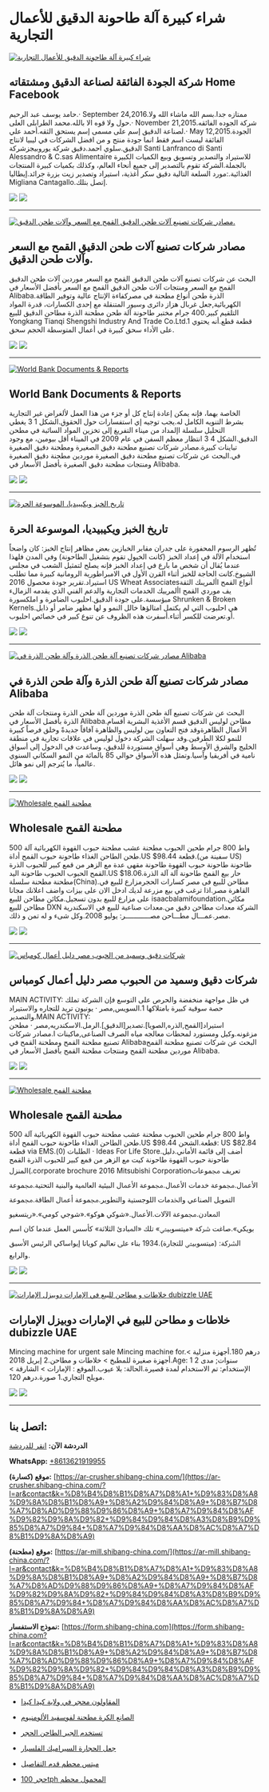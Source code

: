 # شراء كبيرة آلة طاحونة الدقيق للأعمال التجارية

<a href="https://swt.shibang-china.com/?l=ar&img&k=%D8%B4%D8%B1%D8%A7%D8%A1+%D9%83%D8%A8%D9%8A%D8%B1%D8%A9+%D8%A2%D9%84%D8%A9+%D8%B7%D8%A7%D8%AD%D9%88%D9%86%D8%A9+%D8%A7%D9%84%D8%AF%D9%82%D9%8A%D9%82+%D9%84%D9%84%D8%A3%D8%B9%D9%85%D8%A7%D9%84+%D8%A7%D9%84%D8%AA%D8%AC%D8%A7%D8%B1%D9%8A%D8%A9" target="_blank">![شراء كبيرة آلة طاحونة الدقيق للأعمال التجارية](http://static.shibang-china.com/all-800x300/397.jpg)</a>

## شركة الجودة الفائقة لصناعة الدقيق ومشتقاته Home Facebook
حامد يوسف عبد الرحيم.· September 24,2016.ممتازه جدا.بسم الله ماشاء الله ولا حول ولا قوه الا بالله.محمد الطرابلى العلى.· November 21,2015.شركة الجوده الفائقه لصناعة الدقيق إسم على مسمى إسم يستحق الثقه.أحمد علي.· May 12,2015.الجودة الفائقة ليست اسم فقط انما جودة منتج و من افضل الشركات في ليبيا لانتاج الدقيق.سلوي احمد.دقيق شركة يوروبيجزشركة Santi Lanfranco di Santi Alessandro &amp; C.sas Alimentaire للاستيراد والتصدير وتسويق وبيع الكميات الكبيرة بالجملة.الشركة تقوم بالتصدير إلى جميع أنحاء العالم، وكذلك بكميات كبيرة المنتجات الغذائية.:مورد السلعة التالية دقيق سكر أغذية، استيراد وتصدير زيت بزرة جرائد.إيطاليا Migliana Cantagallo.إتصل بتلك.


<a href="https://whatsapp.shibangsoft.com/WhatsApp.php" target="_blank" title="WhatsApp">![](http://static.shibang-china.com/icon/whatsapp.png)</a> <a href="https://swt.shibang-china.com/?l=ar&icon&k=%D8%B4%D8%B1%D8%A7%D8%A1+%D9%83%D8%A8%D9%8A%D8%B1%D8%A9+%D8%A2%D9%84%D8%A9+%D8%B7%D8%A7%D8%AD%D9%88%D9%86%D8%A9+%D8%A7%D9%84%D8%AF%D9%82%D9%8A%D9%82+%D9%84%D9%84%D8%A3%D8%B9%D9%85%D8%A7%D9%84+%D8%A7%D9%84%D8%AA%D8%AC%D8%A7%D8%B1%D9%8A%D8%A9" target="_blank">![](http://static.shibang-china.com/icon/chat-ar.png)</a>

---

<a href="https://swt.shibang-china.com/?l=ar&img&k=%D8%B4%D8%B1%D8%A7%D8%A1+%D9%83%D8%A8%D9%8A%D8%B1%D8%A9+%D8%A2%D9%84%D8%A9+%D8%B7%D8%A7%D8%AD%D9%88%D9%86%D8%A9+%D8%A7%D9%84%D8%AF%D9%82%D9%8A%D9%82+%D9%84%D9%84%D8%A3%D8%B9%D9%85%D8%A7%D9%84+%D8%A7%D9%84%D8%AA%D8%AC%D8%A7%D8%B1%D9%8A%D8%A9" target="_blank">![مصادر شركات تصنيع آلات طحن الدقيق القمح مع السعر وآلات طحن الدقيق.](http://static.shibang-china.com/all-800x300/491.jpg)</a>

## مصادر شركات تصنيع آلات طحن الدقيق القمح مع السعر وآلات طحن الدقيق.
البحث عن شركات تصنيع آلات طحن الدقيق القمح مع السعر موردين آلات طحن الدقيق القمح مع السعر ومنتجات آلات طحن الدقيق القمح مع السعر بأفضل الأسعار في Alibaba.الذرة طحن أنواع مطحنة في مصركفاءة الإنتاج عالية وتوفير الطاقة الكهربائية,جعل غربال هزاز دائرى وسيور المتنقلة مع إحدى الكسارات، قدرة المواد التلقيم كبير.400 جرام مختبر طاحونة آلة طحن مطحنة الذرة مطاحن الدقيق للبيع Yongkang Tianqi Shengshi Industry And Trade Co.Ltd.1 قطعة قطع.أنه يحتوي على الأداء سحق كبيرة في أعمال المتوسطة الحجم سحق.


<a href="https://whatsapp.shibangsoft.com/WhatsApp.php" target="_blank" title="WhatsApp">![](http://static.shibang-china.com/icon/whatsapp.png)</a> <a href="https://swt.shibang-china.com/?l=ar&icon&k=%D8%B4%D8%B1%D8%A7%D8%A1+%D9%83%D8%A8%D9%8A%D8%B1%D8%A9+%D8%A2%D9%84%D8%A9+%D8%B7%D8%A7%D8%AD%D9%88%D9%86%D8%A9+%D8%A7%D9%84%D8%AF%D9%82%D9%8A%D9%82+%D9%84%D9%84%D8%A3%D8%B9%D9%85%D8%A7%D9%84+%D8%A7%D9%84%D8%AA%D8%AC%D8%A7%D8%B1%D9%8A%D8%A9" target="_blank">![](http://static.shibang-china.com/icon/chat-ar.png)</a>

---

<a href="https://swt.shibang-china.com/?l=ar&img&k=%D8%B4%D8%B1%D8%A7%D8%A1+%D9%83%D8%A8%D9%8A%D8%B1%D8%A9+%D8%A2%D9%84%D8%A9+%D8%B7%D8%A7%D8%AD%D9%88%D9%86%D8%A9+%D8%A7%D9%84%D8%AF%D9%82%D9%8A%D9%82+%D9%84%D9%84%D8%A3%D8%B9%D9%85%D8%A7%D9%84+%D8%A7%D9%84%D8%AA%D8%AC%D8%A7%D8%B1%D9%8A%D8%A9" target="_blank">![World Bank Documents &amp; Reports](http://static.shibang-china.com/all-800x300/1020.jpg)</a>

## World Bank Documents &amp; Reports
الخاصة بهما، فإنه يمكن إعادة إنتاج كل أو جزء من هذا العمل لألغراض غير التجارية بشرط التنويه الكامل له.يجب توجيه إي استفسارات حول الحقوق.الشكل 1 3 يغطي التحليل سلسلة اإلمداد من ميناء التفريغ إلى تخزين المواد السائبة في مطحن الدقيق.الشكل 4 3 انتظار معظم السفن في عام 2009 في الميناء أقل بيومين، مع وجود تباينات كبيرة.مصادر شركات تصنيع مطحنة دقيق الصغيرة ومطحنة دقيق الصغيرة في.البحث عن شركات تصنيع مطحنة دقيق الصغيرة موردين مطحنة دقيق الصغيرة ومنتجات مطحنة دقيق الصغيرة بأفضل الأسعار في Alibaba.


<a href="https://whatsapp.shibangsoft.com/WhatsApp.php" target="_blank" title="WhatsApp">![](http://static.shibang-china.com/icon/whatsapp.png)</a> <a href="https://swt.shibang-china.com/?l=ar&icon&k=%D8%B4%D8%B1%D8%A7%D8%A1+%D9%83%D8%A8%D9%8A%D8%B1%D8%A9+%D8%A2%D9%84%D8%A9+%D8%B7%D8%A7%D8%AD%D9%88%D9%86%D8%A9+%D8%A7%D9%84%D8%AF%D9%82%D9%8A%D9%82+%D9%84%D9%84%D8%A3%D8%B9%D9%85%D8%A7%D9%84+%D8%A7%D9%84%D8%AA%D8%AC%D8%A7%D8%B1%D9%8A%D8%A9" target="_blank">![](http://static.shibang-china.com/icon/chat-ar.png)</a>

---

<a href="https://swt.shibang-china.com/?l=ar&img&k=%D8%B4%D8%B1%D8%A7%D8%A1+%D9%83%D8%A8%D9%8A%D8%B1%D8%A9+%D8%A2%D9%84%D8%A9+%D8%B7%D8%A7%D8%AD%D9%88%D9%86%D8%A9+%D8%A7%D9%84%D8%AF%D9%82%D9%8A%D9%82+%D9%84%D9%84%D8%A3%D8%B9%D9%85%D8%A7%D9%84+%D8%A7%D9%84%D8%AA%D8%AC%D8%A7%D8%B1%D9%8A%D8%A9" target="_blank">![تاريخ الخبز ويكيبيديا، الموسوعة الحرة](http://static.shibang-china.com/all-800x300/1384.jpg)</a>

## تاريخ الخبز ويكيبيديا، الموسوعة الحرة
تُظهر الرسوم المحفورة على جدران مقابر الخبازين بعض مظاهر إنتاج الخبز: كان واضحاً استخدام الآلة في إعداد الخبز (كانت الخيول تقوم بتشغيل الطاحونة) وفي المدن فلهذا عندما يُقال أن شخص ما بارع في إعداد الخبز فإنه يصلح لتمثيل الشعب في مجلس الشيوخ.كانت الحاجة للخبز أثناء القرن الأول في الامبراطورية الرومانية كبيرة مما تطلب استيراد.تقرير جودة محصول 2016 US Wheat Associatesأنواع القمح األمريىك الثقة يف موردي القمح األمرييك الخدمات التجارية والدعم الفني الذي يقدمه الزمالء مبؤسسة.على جودة الدقيق.احلبوب الضامرة و املكسورة Shrunken &amp; Broken Kernels.هي احلبوب التي لم يكتمل امتالؤها خالل النمو و لها مظهر ضامر أو ذابل أو.تعرضت للكسر أثناء.أسفرت هذه الظروف عن تنوع كبير في خصائص احلبوب.


<a href="https://whatsapp.shibangsoft.com/WhatsApp.php" target="_blank" title="WhatsApp">![](http://static.shibang-china.com/icon/whatsapp.png)</a> <a href="https://swt.shibang-china.com/?l=ar&icon&k=%D8%B4%D8%B1%D8%A7%D8%A1+%D9%83%D8%A8%D9%8A%D8%B1%D8%A9+%D8%A2%D9%84%D8%A9+%D8%B7%D8%A7%D8%AD%D9%88%D9%86%D8%A9+%D8%A7%D9%84%D8%AF%D9%82%D9%8A%D9%82+%D9%84%D9%84%D8%A3%D8%B9%D9%85%D8%A7%D9%84+%D8%A7%D9%84%D8%AA%D8%AC%D8%A7%D8%B1%D9%8A%D8%A9" target="_blank">![](http://static.shibang-china.com/icon/chat-ar.png)</a>

---

<a href="https://swt.shibang-china.com/?l=ar&img&k=%D8%B4%D8%B1%D8%A7%D8%A1+%D9%83%D8%A8%D9%8A%D8%B1%D8%A9+%D8%A2%D9%84%D8%A9+%D8%B7%D8%A7%D8%AD%D9%88%D9%86%D8%A9+%D8%A7%D9%84%D8%AF%D9%82%D9%8A%D9%82+%D9%84%D9%84%D8%A3%D8%B9%D9%85%D8%A7%D9%84+%D8%A7%D9%84%D8%AA%D8%AC%D8%A7%D8%B1%D9%8A%D8%A9" target="_blank">![مصادر شركات تصنيع آلة طحن الذرة وآلة طحن الذرة في Alibaba](http://static.shibang-china.com/all-800x300/119.jpg)</a>

## مصادر شركات تصنيع آلة طحن الذرة وآلة طحن الذرة في Alibaba
البحث عن شركات تصنيع آلة طحن الذرة موردين آلة طحن الذرة ومنتجات آلة طحن الذرة بأفضل الأسعار في Alibaba.مطاحن لوليس الدقيق قسم الأغذية البشرية أقسام الأعمال الظاهرةوقد فتح التعاون بين لوليس والظاهرة آفاقاً جديدةً وخلق فرصاً كبيرة للنمو لكلا الطرفين.وقد سهلت الشركة دخول لوليس في علاقات تجارية في منطقة الخليج والشرق الأوسط وهي أسواق مستوردة للدقيق، وساعدت في الدخول إلى أسواق نامية في أفريقيا وآسيا.وتمثل هذه الأسواق حوالي 85 بالمائة من النمو السكاني السنوي عالمياً، ما يُترجم إلى نمو هائل.


<a href="https://whatsapp.shibangsoft.com/WhatsApp.php" target="_blank" title="WhatsApp">![](http://static.shibang-china.com/icon/whatsapp.png)</a> <a href="https://swt.shibang-china.com/?l=ar&icon&k=%D8%B4%D8%B1%D8%A7%D8%A1+%D9%83%D8%A8%D9%8A%D8%B1%D8%A9+%D8%A2%D9%84%D8%A9+%D8%B7%D8%A7%D8%AD%D9%88%D9%86%D8%A9+%D8%A7%D9%84%D8%AF%D9%82%D9%8A%D9%82+%D9%84%D9%84%D8%A3%D8%B9%D9%85%D8%A7%D9%84+%D8%A7%D9%84%D8%AA%D8%AC%D8%A7%D8%B1%D9%8A%D8%A9" target="_blank">![](http://static.shibang-china.com/icon/chat-ar.png)</a>

---

<a href="https://swt.shibang-china.com/?l=ar&img&k=%D8%B4%D8%B1%D8%A7%D8%A1+%D9%83%D8%A8%D9%8A%D8%B1%D8%A9+%D8%A2%D9%84%D8%A9+%D8%B7%D8%A7%D8%AD%D9%88%D9%86%D8%A9+%D8%A7%D9%84%D8%AF%D9%82%D9%8A%D9%82+%D9%84%D9%84%D8%A3%D8%B9%D9%85%D8%A7%D9%84+%D8%A7%D9%84%D8%AA%D8%AC%D8%A7%D8%B1%D9%8A%D8%A9" target="_blank">![Wholesale مطحنة القمح](http://static.shibang-china.com/all-800x300/1299.jpg)</a>

## Wholesale مطحنة القمح
500 واط 800 جرام طحين الحبوب مطحنة عشب مطحنة حبوب القهوة الكهربائية آلة طحن الطاحن الغذاء طاحونة حبوب القمح أداة.US $98.44 قطعة.(سفينة من US) طاحونة طاحونة حبوب القهوة طاحونة مقهى عدة مع الزهر من قمع كبير للحبوب الذرة القمح الحبوب الحبوب طاحونة اليد.US $18.06.حار بيع القمح طاحونة آلة آلة الذرة مطحنة مطحنة سلسلة(China).مطاحن للبيع فى مصر كسارات الحجرمزارع للبيع في القاهرة مصر.اذا ترغب في بيع مزرعة لديك ادخل الان على بيزات واضف اعلانك مجانا على مزارع للبيع بدون تسجيل.مكائن مطاحن للبيع isaacbalamifoundation.مكائن مطاحن للبيع DXN الشركة معدات مطاحن دقيق من.معدات صناعية للبيع في الاسكندرية مصر.عمـــال مطـــاحن مصــــــــــــر: يوليو 2008.وكل شىء و له تمن و ذلك.


<a href="https://whatsapp.shibangsoft.com/WhatsApp.php" target="_blank" title="WhatsApp">![](http://static.shibang-china.com/icon/whatsapp.png)</a> <a href="https://swt.shibang-china.com/?l=ar&icon&k=%D8%B4%D8%B1%D8%A7%D8%A1+%D9%83%D8%A8%D9%8A%D8%B1%D8%A9+%D8%A2%D9%84%D8%A9+%D8%B7%D8%A7%D8%AD%D9%88%D9%86%D8%A9+%D8%A7%D9%84%D8%AF%D9%82%D9%8A%D9%82+%D9%84%D9%84%D8%A3%D8%B9%D9%85%D8%A7%D9%84+%D8%A7%D9%84%D8%AA%D8%AC%D8%A7%D8%B1%D9%8A%D8%A9" target="_blank">![](http://static.shibang-china.com/icon/chat-ar.png)</a>

---

<a href="https://swt.shibang-china.com/?l=ar&img&k=%D8%B4%D8%B1%D8%A7%D8%A1+%D9%83%D8%A8%D9%8A%D8%B1%D8%A9+%D8%A2%D9%84%D8%A9+%D8%B7%D8%A7%D8%AD%D9%88%D9%86%D8%A9+%D8%A7%D9%84%D8%AF%D9%82%D9%8A%D9%82+%D9%84%D9%84%D8%A3%D8%B9%D9%85%D8%A7%D9%84+%D8%A7%D9%84%D8%AA%D8%AC%D8%A7%D8%B1%D9%8A%D8%A9" target="_blank">![شركات دقيق وسميد من الحبوب مصر دليل أعمال كومباس](http://static.shibang-china.com/all-800x300/788.jpg)</a>

## شركات دقيق وسميد من الحبوب مصر دليل أعمال كومباس
MAIN ACTIVITY: في ظل مواجهة منخفضة والحرص على التوسع فإن الشركة تملك حصة سوقية كبيرة بامتلاكها 1.السويس,مصر &middot; يونيون تريد للتجاره والاستيراد والتصدير.MAIN ACTIVITY: استيراد[القمح,الذره,الصويا].تصدير[الدقيق].الرمل.الاسكندريه,مصر &middot; مطحن مزغونه.وكيل ومستورد لمحطات معالجه مياه الصرف الصناعى,ماكينات ا.مصادر شركات تصنيع مطحنة القمح ومطحنة القمح في Alibabaالبحث عن شركات تصنيع مطحنة القمح موردين مطحنة القمح ومنتجات مطحنة القمح بأفضل الأسعار في Alibaba.


<a href="https://whatsapp.shibangsoft.com/WhatsApp.php" target="_blank" title="WhatsApp">![](http://static.shibang-china.com/icon/whatsapp.png)</a> <a href="https://swt.shibang-china.com/?l=ar&icon&k=%D8%B4%D8%B1%D8%A7%D8%A1+%D9%83%D8%A8%D9%8A%D8%B1%D8%A9+%D8%A2%D9%84%D8%A9+%D8%B7%D8%A7%D8%AD%D9%88%D9%86%D8%A9+%D8%A7%D9%84%D8%AF%D9%82%D9%8A%D9%82+%D9%84%D9%84%D8%A3%D8%B9%D9%85%D8%A7%D9%84+%D8%A7%D9%84%D8%AA%D8%AC%D8%A7%D8%B1%D9%8A%D8%A9" target="_blank">![](http://static.shibang-china.com/icon/chat-ar.png)</a>

---

<a href="https://swt.shibang-china.com/?l=ar&img&k=%D8%B4%D8%B1%D8%A7%D8%A1+%D9%83%D8%A8%D9%8A%D8%B1%D8%A9+%D8%A2%D9%84%D8%A9+%D8%B7%D8%A7%D8%AD%D9%88%D9%86%D8%A9+%D8%A7%D9%84%D8%AF%D9%82%D9%8A%D9%82+%D9%84%D9%84%D8%A3%D8%B9%D9%85%D8%A7%D9%84+%D8%A7%D9%84%D8%AA%D8%AC%D8%A7%D8%B1%D9%8A%D8%A9" target="_blank">![Wholesale مطحنة القمح](http://static.shibang-china.com/all-800x300/810.jpg)</a>

## Wholesale مطحنة القمح
500 واط 800 جرام طحين الحبوب مطحنة عشب مطحنة حبوب القهوة الكهربائية آلة طحن الطاحن الغذاء طاحونة حبوب القمح أداة.US $98.44 قطعة.الشحن: US $82.84 قطعة via EMS.الطلبات (0) &middot; Ideas For Life Store.أضف إلى قائمة الأماني.دليل طاحونة حبوب القهوة طاحونة كيت مع الزهر من قمع كبير للحبوب الذرة القمح المنزل(.corporate brochure 2016 Mitsubishi Corporationﺗﻌﺮﻳﻒ ﳎﻤﻮﻋﺎﺕ ﺍﻷﻋﲈﻝ.ﳎﻤﻮﻋﺔ ﺧﺪﻣﺎﺕ ﺍﻷﻋﲈﻝ.ﳎﻤﻮﻋﺔ ﺍﻷﻋﲈﻝ ﺍﻟﺒﻴﺌﻴﺔ ﺍﻟﻌﺎﳌﻴﺔ ﻭﺍﻟﺒﻨﻴﺔ ﺍﻟﺘﺤﺘﻴﺔ.ﳎﻤﻮﻋﺔ ﺍﻟﺘﻤﻮﻳﻞ ﺍﻟﺼﻨﺎﻋﻲ ﻭﺍﳋﺪﻣﺎﺕ ﺍﻟﻠﻮﺟﺴﺘﻴﺔ ﻭﺍﻟﺘﻄﻮﻳﺮ.ﳎﻤﻮﻋﺔ ﺃﻋﲈﻝ ﺍﻟﻄﺎﻗﺔ.ﳎﻤﻮﻋﺔ ﺍﳌﻌﺎﺩﻥ.ﳎﻤﻮﻋﺔ ﺍﻵﻻﺕ.ﺍﻷﻋﲈﻝ.«ﺷﻮﻛﻲ ﻫﻮﻛﻮ».«ﺷﻮﺟﻲ ﻛﻮﻣﻲ».«ﺭﻳﺘﺴﻐﻴﻮ ﺑﻮﻳﻜﻲ».ﺻﺎﻏﺖ ﴍﻛﺔ «ﻣﻴﺘﺴﻮﺑﻴﴚ» ﺗﻠﻚ «ﺍﳌﺒﺎﺩﺉ ﺍﻟﺜﻼﺛﺔ» ﻛﺄﺳﺲ ﺍﻟﻌﻤﻞ ﻋﻨﺪﻣﺎ ﻛﺎﻥ ﺍﺳﻢ ﺍﻟﴩﻛﺔ: (ﻣﻴﺘﺴﻮﺑﻴﴚ ﻟﻠﺘﺠﺎﺭﺓ).1934 ﺑﻨﺎﺀ ﻋﲆ ﺗﻌﺎﻟﻴﻢ ﻛﻮﻳﺎﺗﺎ ﺇﻳﻮﺍﺳﺎﻛﻲ ﺍﻟﺮﺋﻴﺲ ﺍﻷﺳﺒﻖ ﻭﺍﻟﺮﺍﺑﻊ.


<a href="https://whatsapp.shibangsoft.com/WhatsApp.php" target="_blank" title="WhatsApp">![](http://static.shibang-china.com/icon/whatsapp.png)</a> <a href="https://swt.shibang-china.com/?l=ar&icon&k=%D8%B4%D8%B1%D8%A7%D8%A1+%D9%83%D8%A8%D9%8A%D8%B1%D8%A9+%D8%A2%D9%84%D8%A9+%D8%B7%D8%A7%D8%AD%D9%88%D9%86%D8%A9+%D8%A7%D9%84%D8%AF%D9%82%D9%8A%D9%82+%D9%84%D9%84%D8%A3%D8%B9%D9%85%D8%A7%D9%84+%D8%A7%D9%84%D8%AA%D8%AC%D8%A7%D8%B1%D9%8A%D8%A9" target="_blank">![](http://static.shibang-china.com/icon/chat-ar.png)</a>

---

<a href="https://swt.shibang-china.com/?l=ar&img&k=%D8%B4%D8%B1%D8%A7%D8%A1+%D9%83%D8%A8%D9%8A%D8%B1%D8%A9+%D8%A2%D9%84%D8%A9+%D8%B7%D8%A7%D8%AD%D9%88%D9%86%D8%A9+%D8%A7%D9%84%D8%AF%D9%82%D9%8A%D9%82+%D9%84%D9%84%D8%A3%D8%B9%D9%85%D8%A7%D9%84+%D8%A7%D9%84%D8%AA%D8%AC%D8%A7%D8%B1%D9%8A%D8%A9" target="_blank">![خلاطات و مطاحن للبيع في الإمارات دوبيزل الإمارات dubizzle UAE](http://static.shibang-china.com/all-800x300/288.jpg)</a>

## خلاطات و مطاحن للبيع في الإمارات دوبيزل الإمارات dubizzle UAE
Mincing machine for urgent sale Mincing machine for.درهم 180.أجهزة منزلية &gt; أجهزة صغيرة للمطبخ &gt; خلاطات و مطاحن.2 إبريل 2018.Age: 1 2 سنوات; مدى الإستخدام: تم الاستخدام لمدة قصيرة.الحالة: بلا عيوب.الموقع : الإمارات &gt; الشارقة &gt; مويلح التجاري.1 صورة.درهم 120.

<a href="https://whatsapp.shibangsoft.com/WhatsApp.php" target="_blank" title="WhatsApp">![](http://static.shibang-china.com/icon/whatsapp.png)</a> <a href="https://swt.shibang-china.com/?l=ar&icon&k=%D8%B4%D8%B1%D8%A7%D8%A1+%D9%83%D8%A8%D9%8A%D8%B1%D8%A9+%D8%A2%D9%84%D8%A9+%D8%B7%D8%A7%D8%AD%D9%88%D9%86%D8%A9+%D8%A7%D9%84%D8%AF%D9%82%D9%8A%D9%82+%D9%84%D9%84%D8%A3%D8%B9%D9%85%D8%A7%D9%84+%D8%A7%D9%84%D8%AA%D8%AC%D8%A7%D8%B1%D9%8A%D8%A9" target="_blank">![](http://static.shibang-china.com/icon/chat-ar.png)</a>

---
## اتصل بنا:

**الدردشة الآن:** [انقر للدردشة](https://swt.shibang-china.com?l=ar&contact&k=%D8%B4%D8%B1%D8%A7%D8%A1+%D9%83%D8%A8%D9%8A%D8%B1%D8%A9+%D8%A2%D9%84%D8%A9+%D8%B7%D8%A7%D8%AD%D9%88%D9%86%D8%A9+%D8%A7%D9%84%D8%AF%D9%82%D9%8A%D9%82+%D9%84%D9%84%D8%A3%D8%B9%D9%85%D8%A7%D9%84+%D8%A7%D9%84%D8%AA%D8%AC%D8%A7%D8%B1%D9%8A%D8%A9)

**WhatsApp:**  [+8613621919955](https://whatsapp.shibangsoft.com/WhatsApp.php)

**موقع (كسارة):** [https://ar-crusher.shibang-china.com/](https://ar-crusher.shibang-china.com/?l=ar&contact&k=%D8%B4%D8%B1%D8%A7%D8%A1+%D9%83%D8%A8%D9%8A%D8%B1%D8%A9+%D8%A2%D9%84%D8%A9+%D8%B7%D8%A7%D8%AD%D9%88%D9%86%D8%A9+%D8%A7%D9%84%D8%AF%D9%82%D9%8A%D9%82+%D9%84%D9%84%D8%A3%D8%B9%D9%85%D8%A7%D9%84+%D8%A7%D9%84%D8%AA%D8%AC%D8%A7%D8%B1%D9%8A%D8%A9)

**موقع (مطحنة):** [https://ar-mill.shibang-china.com/](https://ar-mill.shibang-china.com/?l=ar&contact&k=%D8%B4%D8%B1%D8%A7%D8%A1+%D9%83%D8%A8%D9%8A%D8%B1%D8%A9+%D8%A2%D9%84%D8%A9+%D8%B7%D8%A7%D8%AD%D9%88%D9%86%D8%A9+%D8%A7%D9%84%D8%AF%D9%82%D9%8A%D9%82+%D9%84%D9%84%D8%A3%D8%B9%D9%85%D8%A7%D9%84+%D8%A7%D9%84%D8%AA%D8%AC%D8%A7%D8%B1%D9%8A%D8%A9)

**نموذج الاستفسار:** [https://form.shibang-china.com](https://form.shibang-china.com?l=ar&contact&k=%D8%B4%D8%B1%D8%A7%D8%A1+%D9%83%D8%A8%D9%8A%D8%B1%D8%A9+%D8%A2%D9%84%D8%A9+%D8%B7%D8%A7%D8%AD%D9%88%D9%86%D8%A9+%D8%A7%D9%84%D8%AF%D9%82%D9%8A%D9%82+%D9%84%D9%84%D8%A3%D8%B9%D9%85%D8%A7%D9%84+%D8%A7%D9%84%D8%AA%D8%AC%D8%A7%D8%B1%D9%8A%D8%A9)

* [المقاولون محجر في ولاية كيدا كيدا](../28/%D8%A7%D9%84%D9%85%D9%82%D8%A7%D9%88%D9%84%D9%88%D9%86%20%D9%85%D8%AD%D8%AC%D8%B1%20%D9%81%D9%8A%20%D9%88%D9%84%D8%A7%D9%8A%D8%A9%20%D9%83%D9%8A%D8%AF%D8%A7%20%D9%83%D9%8A%D8%AF%D8%A7.md)

* [الصانع الكرة مطحنة لفوسفيد الألومنيوم](../30/%D8%A7%D9%84%D8%B5%D8%A7%D9%86%D8%B9%20%D8%A7%D9%84%D9%83%D8%B1%D8%A9%20%D9%85%D8%B7%D8%AD%D9%86%D8%A9%20%D9%84%D9%81%D9%88%D8%B3%D9%81%D9%8A%D8%AF%20%D8%A7%D9%84%D8%A3%D9%84%D9%88%D9%85%D9%86%D9%8A%D9%88%D9%85.md)

* [تستخدم الجير الطاحن الحجر](../27/%D8%AA%D8%B3%D8%AA%D8%AE%D8%AF%D9%85%20%D8%A7%D9%84%D8%AC%D9%8A%D8%B1%20%D8%A7%D9%84%D8%B7%D8%A7%D8%AD%D9%86%20%D8%A7%D9%84%D8%AD%D8%AC%D8%B1.md)

* [جعل الحجارة السيراميك الفلسبار](../27/%D8%AC%D8%B9%D9%84%20%D8%A7%D9%84%D8%AD%D8%AC%D8%A7%D8%B1%D8%A9%20%D8%A7%D9%84%D8%B3%D9%8A%D8%B1%D8%A7%D9%85%D9%8A%D9%83%20%D8%A7%D9%84%D9%81%D9%84%D8%B3%D8%A8%D8%A7%D8%B1.md)

* [ميتس محطم قدم التفاصيل](../28/%D9%85%D9%8A%D8%AA%D8%B3%20%D9%85%D8%AD%D8%B7%D9%85%20%D9%82%D8%AF%D9%85%20%D8%A7%D9%84%D8%AA%D9%81%D8%A7%D8%B5%D9%8A%D9%84.md)

* [حجر 100tph المحمول محطم](../30/%D8%AD%D8%AC%D8%B1%20100tph%20%D8%A7%D9%84%D9%85%D8%AD%D9%85%D9%88%D9%84%20%D9%85%D8%AD%D8%B7%D9%85.md)